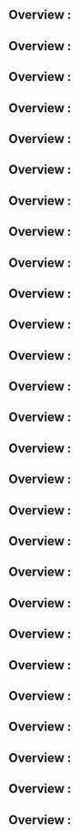 
## Overview :
## Overview :
## Overview :
## Overview :
## Overview :
## Overview :
## Overview :
## Overview :
## Overview :
## Overview :
## Overview :
## Overview :
## Overview :
## Overview :
## Overview :
## Overview :
## Overview :
## Overview :
## Overview :
## Overview :
## Overview :
## Overview :
## Overview :
## Overview :
## Overview :
## Overview :
## Overview :

